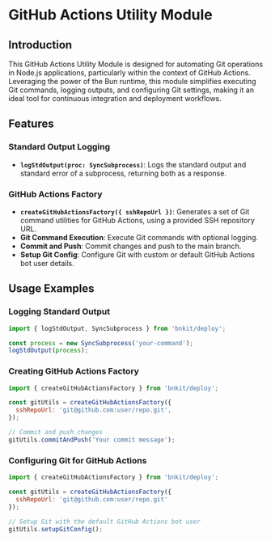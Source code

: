 # GitHub Actions Utility Module

## Introduction

This GitHub Actions Utility Module is designed for automating Git operations in Node.js applications, particularly within the context of GitHub Actions. Leveraging the power of the Bun runtime, this module simplifies executing Git commands, logging outputs, and configuring Git settings, making it an ideal tool for continuous integration and deployment workflows.

## Features

### Standard Output Logging

- **`logStdOutput(proc: SyncSubprocess)`**: Logs the standard output and standard error of a subprocess, returning both as a response.

### GitHub Actions Factory

- **`createGitHubActionsFactory({ sshRepoUrl })`**: Generates a set of Git command utilities for GitHub Actions, using a provided SSH repository URL.
- **Git Command Execution**: Execute Git commands with optional logging.
- **Commit and Push**: Commit changes and push to the main branch.
- **Setup Git Config**: Configure Git with custom or default GitHub Actions bot user details.

## Usage Examples

### Logging Standard Output

```javascript
import { logStdOutput, SyncSubprocess } from 'bnkit/deploy';

const process = new SyncSubprocess('your-command');
logStdOutput(process);
```

### Creating GitHub Actions Factory

```javascript
import { createGitHubActionsFactory } from 'bnkit/deploy';

const gitUtils = createGitHubActionsFactory({
  sshRepoUrl: 'git@github.com:user/repo.git',
});

// Commit and push changes
gitUtils.commitAndPush('Your commit message');
```

### Configuring Git for GitHub Actions

```javascript
import { createGitHubActionsFactory } from 'bnkit/deploy';

const gitUtils = createGitHubActionsFactory({ 
  sshRepoUrl: 'git@github.com:user/repo.git' 
});

// Setup Git with the default GitHub Actions bot user
gitUtils.setupGitConfig();
```
